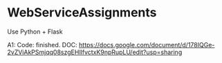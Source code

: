 # WebServiceAssignments
 
Use Python + Flask

A1: Code: finished.
    DOC:  https://docs.google.com/document/d/178IQGe-2vZViAkPSmjqq08szgEHlIfvctxK9npRupLU/edit?usp=sharing



